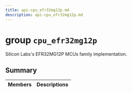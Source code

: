 ```yaml
---
title: api-cpu_efr32mg12p.md
description: api-cpu_efr32mg12p.md
---
```

# group `cpu_efr32mg12p` 

Silicon Labs's EFR32MG12P MCUs family implementation.

## Summary

 Members                        | Descriptions                                
--------------------------------|---------------------------------------------


